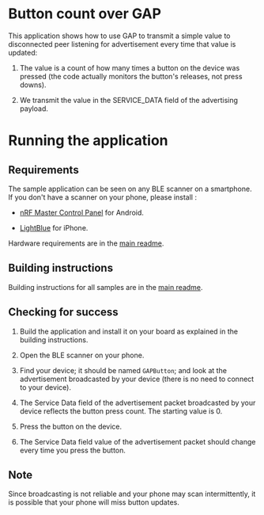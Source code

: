 # Button count over GAP

This application shows how to use GAP to transmit a simple value to disconnected peer listening for advertisement every time that value is updated:

1. The value is a count of how many times a button on the device was pressed (the code actually monitors the button's releases, not press downs).

1. We transmit the value in the SERVICE_DATA field of the advertising payload.

# Running the application

## Requirements

The sample application can be seen on any BLE scanner on a smartphone. If you don't have a scanner on your phone, please install :

- [nRF Master Control Panel](https://play.google.com/store/apps/details?id=no.nordicsemi.android.mcp) for Android.

- [LightBlue](https://itunes.apple.com/gb/app/lightblue-bluetooth-low-energy/id557428110?mt=8) for iPhone.

Hardware requirements are in the [main readme](https://github.com/ARMmbed/ble-examples/blob/master/README.md).

## Building instructions

Building instructions for all samples are in the [main readme](https://github.com/ARMmbed/ble-examples/blob/master/README.md).

## Checking for success

1. Build the application and install it on your board as explained in the building instructions.

1. Open the BLE scanner on your phone.

1. Find your device; it should be named `GAPButton`; and look at the advertisement broadcasted by your device (there is no need to connect to your device).

1. The Service Data field of the advertisement packet broadcasted by your device reflects the button press count. The starting value is 0.

1. Press the button on the device.

1. The Service Data field value of the advertisement packet should change every time you press the button.

## Note

Since broadcasting is not reliable and your phone may scan intermittently, it is possible that your phone will miss button updates.
